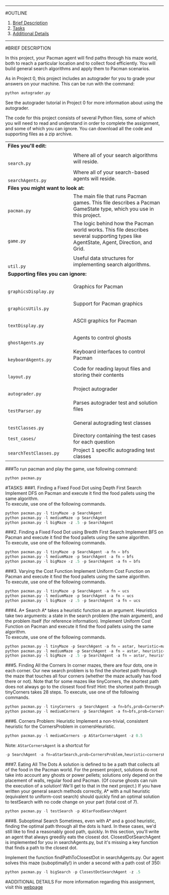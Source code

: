 ***
#OUTLINE
1. [Brief Description](#brief-description)
2. [Tasks](#tasks)
3. [Additional Details](#additional-details)

***

#BRIEF DESCRIPTION

In this project, your Pacman agent will find paths through his maze world, both to reach a particular location and to collect food efficiently. You will build general search algorithms and apply them to Pacman scenarios.

As in Project 0, this project includes an autograder for you to grade your answers on your machine. This can be run with the command:

```python
python autograder.py
```

See the autograder tutorial in Project 0 for more information about using the autograder.

The code for this project consists of several Python files, some of which you will need to read and understand in order to complete the assignment, and some of which you can ignore. You can download all the code and supporting files as a zip archive.

<table class="intro" border="0" cellpadding="10">
        <tbody>
          <tr>
            <td colspan="2"><b>Files you'll edit:</b></td>
          </tr>
          <tr>
            <td><code>
					search.py</code></td>
            <td><text>Where all of your search algorithms will reside.</text></td>
          </tr>
          <tr>
            <td><code>
					searchAgents.py</code></td>
            <td>Where all of your search-based agents will reside.</td>
          </tr>
          <tr>
            <td colspan="2"><b>Files you might want to look at:</b></td>
          </tr>
          <tr>
            <td><code>
				pacman.py</code></td>
            <td>The main file that runs Pacman games. This file describes a Pacman GameState type, which you use in this project.</td>
          </tr>
          <tr>
            <td><code>
					game.py</code></td>
            <td>The logic behind how the Pacman world works. This file describes several supporting types like AgentState, Agent, Direction, and Grid.</td>
          </tr>
          <tr>
            <td><code>
					util.py</code></td>
            <td>Useful data structures for implementing search algorithms.</td>
          </tr>
          <tr>
            <td colspan="2"><b>Supporting files you can ignore:</b></td>
          </tr>
          <tr>
            <td><code>
					graphicsDisplay.py</code></td>
            <td>Graphics for Pacman</td>
          </tr>
          <tr>
            <td><code>
					graphicsUtils.py</code></td>
            <td>Support for Pacman graphics</td>
          </tr>
          <tr>
            <td><code>
				textDisplay.py</code></td>
            <td>ASCII graphics for Pacman</td>
          </tr>
          <tr>
            <td><code>
					ghostAgents.py</code></td>
            <td>Agents to control ghosts</td>
          </tr>
          <tr>
            <td><code>
				keyboardAgents.py</code></td>
            <td>Keyboard interfaces to control Pacman</td>
          </tr>
          <tr>
            <td><code>
					layout.py</code></td>
            <td>Code for reading layout files and storing their contents</td>
          </tr>
          <tr>
            <td><code>
				autograder.py</code></td>
            <td>Project autograder</td>
          </tr>
          <tr>
            <td><code>
					testParser.py</code></td>
            <td>Parses autograder test and solution files</td>
          </tr>
          <tr>
            <td><code>
				testClasses.py</code></td>
            <td>General autograding test classes</td>
          </tr>
          <tr>
            <td><code>test_cases/</code></td>
            <td>Directory containing the test cases for each question</td>
          </tr>
          <tr>
            <td><code>searchTestClasses.py</code></td>
            <td>Project 1 specific autograding test classes</td>
          </tr>
        </tbody>
      </table>
###To run pacman and play the game, use following command:

```python
python pacman.py
```
#TASKS:
###1. Finding a Fixed Food Dot using Depth First Search
Implement DFS on Pacman and execute it find the food pallets using the same algorithm.<br>
To execute, use one of the following commands.

```python
python pacman.py -l tinyMaze -p SearchAgent
python pacman.py -l mediumMaze -p SearchAgent
python pacman.py -l bigMaze -z .5 -p SearchAgent
```
###2. Finding a Fixed Food Dot using Bredth First Search
Implement BFS on Pacman and execute it find the food pallets using the same algorithm.<br>
To execute, use one of the following commands.

```python
python pacman.py -l tinyMaze -p SearchAgent -a fn = bfs
python pacman.py -l mediumMaze -p SearchAgent -a fn = bfs
python pacman.py -l bigMaze -z .5 -p SearchAgent -a fn = bfs
```
###3. Varying the Cost Function
Implement Uniform Cost Function on Pacman and execute it find the food pallets using the same algorithm.<br>
To execute, use one of the following commands.

```python
python pacman.py -l tinyMaze -p SearchAgent -a fn = ucs
python pacman.py -l mediumMaze -p SearchAgent -a fn = ucs
python pacman.py -l bigMaze -z .5 -p SearchAgent -a fn = ucs
```
###4. A* Search
A* takes a heuristic function as an argument. Heuristics take two arguments: a state in the search problem (the main argument), and the problem itself (for reference information). Implement Uniform Cost Function on Pacman and execute it find the food pallets using the same algorithm.<br>
To execute, use one of the following commands.

```python
python pacman.py -l tinyMaze -p SearchAgent -a fn = astar, heuristic=manhattanHeuristic
python pacman.py -l mediumMaze -p SearchAgent -a fn = astar, heuristic=manhattanHeuristic
python pacman.py -l bigMaze -z .5 -p SearchAgent -a fn = astar, heuristic=manhattanHeuristic
```
###5. Finding All the Corners
In corner mazes, there are four dots, one in each corner. Our new search problem is to find the shortest path through the maze that touches all four corners (whether the maze actually has food there or not). Note that for some mazes like tinyCorners, the shortest path does not always go to the closest food first! Hint: the shortest path through tinyCorners takes 28 steps.
To execute, use one of the following commands.

```python
python pacman.py -l tinyCorners -p SearchAgent -a fn=bfs,prob=CornersProblem
python pacman.py -l mediumCorners -p SearchAgent -a fn=bfs,prob=CornersProblem
```
###6. Corners Problem: Heuristic
Implement a non-trivial, consistent heuristic for the CornersProblem in cornersHeuristic.

```python
python pacman.py -l mediumCorners -p AStarCornersAgent -z 0.5
```

Note: ```AStarCornersAgent``` is a shortcut for
```python
-p SearchAgent -a fn=aStarSearch,prob=CornersProblem,heuristic=cornersHeuristic.
```
###7. Eating All The Dots
A solution is defined to be a path that collects all of the food in the Pacman world. For the present project, solutions do not take into account any ghosts or power pellets; solutions only depend on the placement of walls, regular food and Pacman. (Of course ghosts can ruin the execution of a solution! We'll get to that in the next project.) If you have written your general search methods correctly, A* with a null heuristic (equivalent to uniform-cost search) should quickly find an optimal solution to testSearch with no code change on your part (total cost of 7).

```python
python pacman.py -l testSearch -p AStarFoodSearchAgent
```
###8. Suboptimal Search
Sometimes, even with A* and a good heuristic, finding the optimal path through all the dots is hard. In these cases, we'd still like to find a reasonably good path, quickly. In this section, you'll write an agent that always greedily eats the closest dot. ClosestDotSearchAgent is implemented for you in searchAgents.py, but it's missing a key function that finds a path to the closest dot.

Implement the function findPathToClosestDot in searchAgents.py. Our agent solves this maze (suboptimally!) in under a second with a path cost of 350:

```python
python pacman.py -l bigSearch -p ClosestDotSearchAgent -z .5
```

#ADDITIONAL DETAILS
For more information regarding this assignment, visit this [webpage](http://www.ccs.neu.edu/home/rplatt/cs5100_2015/pa1/hw_asst1.html)